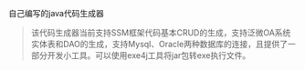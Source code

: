 自己编写的java代码生成器

>该代码生成器当前支持SSM框架代码基本CRUD的生成，支持泛微OA系统实体表和DAO的生成，支持Mysql、Oracle两种数据库的连接，且提供了一部分开发小工具。可以使用exe4j工具将jar包转exe执行文件。